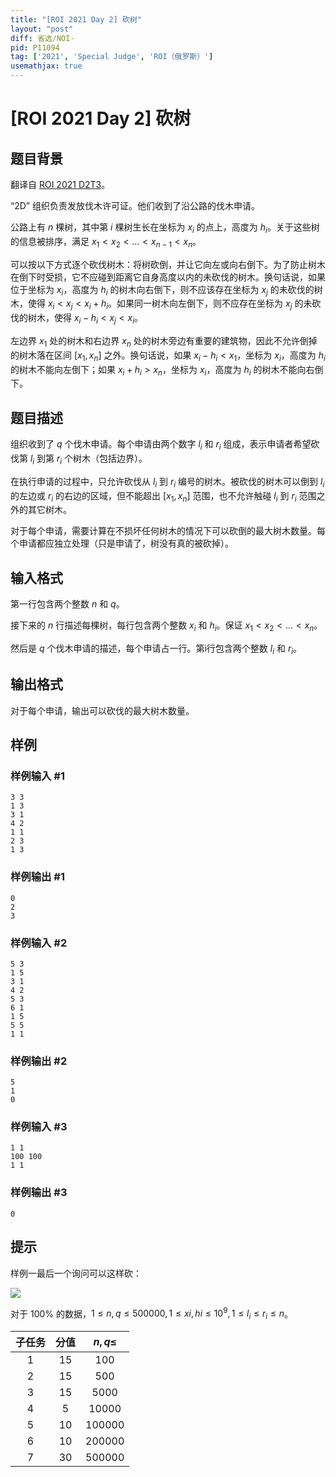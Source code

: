 ```yaml
---
title: "[ROI 2021 Day 2] 砍树"
layout: "post"
diff: 省选/NOI-
pid: P11094
tag: ['2021', 'Special Judge', 'ROI（俄罗斯）']
usemathjax: true
---
```


# [ROI 2021 Day 2] 砍树
## 题目背景

翻译自 [ROI 2021 D2T3](https://neerc.ifmo.ru/school/archive/2020-2021/ru-olymp-roi-2021-day2.pdf)。

“2D” 组织负责发放伐木许可证。他们收到了沿公路的伐木申请。

公路上有 $n$ 棵树，其中第 $i$ 棵树生长在坐标为 $x_i$ 的点上，高度为 $h_i$。关于这些树的信息被排序，满足 $x_1 < x_2 < \dots < x_{n-1} < x_n$。

可以按以下方式逐个砍伐树木：将树砍倒，并让它向左或向右倒下。为了防止树木在倒下时受损，它不应碰到距离它自身高度以内的未砍伐的树木。换句话说，如果位于坐标为 $x_i$，高度为 $h_i$ 的树木向右倒下，则不应该存在坐标为 $x_j$ 的未砍伐的树木，使得 $x_i < x_j < x_i + h_i$。如果同一树木向左倒下，则不应存在坐标为 $x_j$ 的未砍伐的树木，使得 $x_i − h_i < x_j < x_i$。

左边界 $x_1$ 处的树木和右边界 $x_n$ 处的树木旁边有重要的建筑物，因此不允许倒掉的树木落在区间 $[x_1, x_n]$ 之外。换句话说，如果 $x_i − h_i < x_1$，坐标为 $x_i$，高度为 $h_i$ 的树木不能向左倒下；如果 $x_i + h_i > x_n$，坐标为 $x_i$，高度为 $h_i$ 的树木不能向右倒下。
## 题目描述

组织收到了 $q$ 个伐木申请。每个申请由两个数字 $l_i$ 和 $r_i$ 组成，表示申请者希望砍伐第 $l_i$ 到第 $r_i$ 个树木（包括边界）。

在执行申请的过程中，只允许砍伐从 $l_i$ 到 $r_i$ 编号的树木。被砍伐的树木可以倒到 $l_i$ 的左边或 $r_i$ 的右边的区域，但不能超出 $[x_1, x_n]$ 范围，也不允许触碰 $l_i$ 到 $r_i$ 范围之外的其它树木。

对于每个申请，需要计算在不损坏任何树木的情况下可以砍倒的最大树木数量。每个申请都应独立处理（只是申请了，树没有真的被砍掉）。
## 输入格式

第一行包含两个整数 $n$ 和 $q$。

接下来的 $n$ 行描述每棵树，每行包含两个整数 $x_i$ 和 $h_i$。保证 $x_1 < x_2 < \dots < x_n$。

然后是 $q$ 个伐木申请的描述，每个申请占一行。第i行包含两个整数 $l_i$ 和 $r_i$。
## 输出格式

对于每个申请，输出可以砍伐的最大树木数量。
## 样例

### 样例输入 #1
```
3 3
1 3
3 1
4 2
1 1
2 3
1 3
```
### 样例输出 #1
```
0
2
3
```
### 样例输入 #2
```
5 3
1 5
3 1
4 2
5 3
6 1
1 5
5 5
1 1
```
### 样例输出 #2
```
5
1
0
```
### 样例输入 #3
```
1 1
100 100
1 1
```
### 样例输出 #3
```
0
```
## 提示

样例一最后一个询问可以这样砍：

![](https://cdn.luogu.com.cn/upload/image_hosting/ituaka9n.png)

对于 $100\%$ 的数据，$1 \le n, q \le 500000,1 \le xi, hi \le 10^9,1 \le l_i \le r_i \le n$。

| 子任务 | 分值 | $n,q\le$ |
| :----------: | :----------: | :----------: |
| $1$ | $15$ | $100$ |
| $2$ | $15$ | $500$ |
| $3$ | $15$ | $5000$ |
| $4$ | $5$ | $10000$ |
| $5$ | $10$ | $100000$ |
| $6$ | $10$ | $200000$ |
| $7$ | $30$ | $500000$ |
